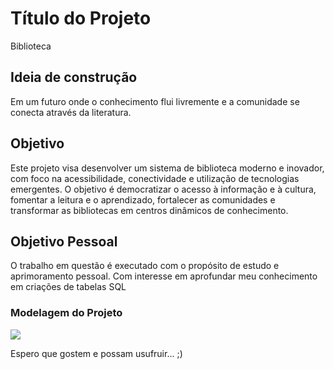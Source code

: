 
# Título do Projeto

Biblioteca

## Ideia de construção
Em um futuro onde o conhecimento flui livremente e a comunidade se conecta através da literatura.

## Objetivo 
Este projeto visa desenvolver um sistema de biblioteca moderno e inovador, com foco na acessibilidade, conectividade e utilização de tecnologias emergentes. O objetivo é democratizar o acesso à informação e à cultura, fomentar a leitura e o aprendizado, fortalecer as comunidades e transformar as bibliotecas em centros dinâmicos de conhecimento.

## Objetivo Pessoal

O trabalho em questão é executado com o propósito de estudo e aprimoramento pessoal. Com interesse em aprofundar meu conhecimento em criações de tabelas SQL

### Modelagem do Projeto
![](projeto_biblioteca/diagrama.png)


Espero que gostem e possam usufruir... ;)
